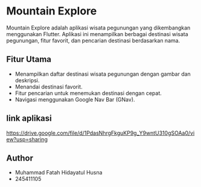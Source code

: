 #  Mountain Explore

Mountain Explore adalah aplikasi wisata pegunungan yang dikembangkan menggunakan Flutter. Aplikasi ini menampilkan berbagai destinasi wisata pegunungan, fitur favorit, dan pencarian destinasi berdasarkan nama.

##  Fitur Utama

-  Menampilkan daftar destinasi wisata pegunungan dengan gambar dan deskripsi.
-  Menandai destinasi favorit.
-  Fitur pencarian untuk menemukan destinasi dengan cepat.
-  Navigasi menggunakan Google Nav Bar (GNav).

## link aplikasi
https://drive.google.com/file/d/1PdasNhrgFkguKP9g_Y9wntU310gSOAa0/view?usp=sharing


##  Author
- Muhammad Fatah Hidayatul Husna
- 245411105

